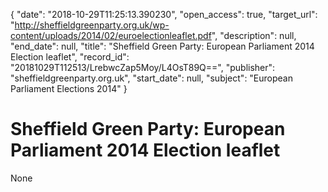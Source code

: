 {
  "date": "2018-10-29T11:25:13.390230", 
  "open_access": true, 
  "target_url": "http://sheffieldgreenparty.org.uk/wp-content/uploads/2014/02/euroelectionleaflet.pdf", 
  "description": null, 
  "end_date": null, 
  "title": "Sheffield Green Party: European Parliament 2014 Election leaflet", 
  "record_id": "20181029T112513/LrebwcZap5Moy/L4OsT89Q==", 
  "publisher": "sheffieldgreenparty.org.uk", 
  "start_date": null, 
  "subject": "European Parliament Elections 2014"
}

# Sheffield Green Party: European Parliament 2014 Election leaflet

None